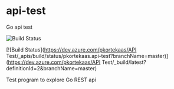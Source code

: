 # api-test
Go api test

![Build Status](https://dev.azure.com/pkortekaas/API%20Test/_apis/build/status/pkortekaas.api-test?branchName=master "Status")

[![Build Status](https://dev.azure.com/pkortekaas/API Test/_apis/build/status/pkortekaas.api-test?branchName=master)](https://dev.azure.com/pkortekaas/API Test/_build/latest?definitionId=2&branchName=master)

Test program to explore Go REST api 

